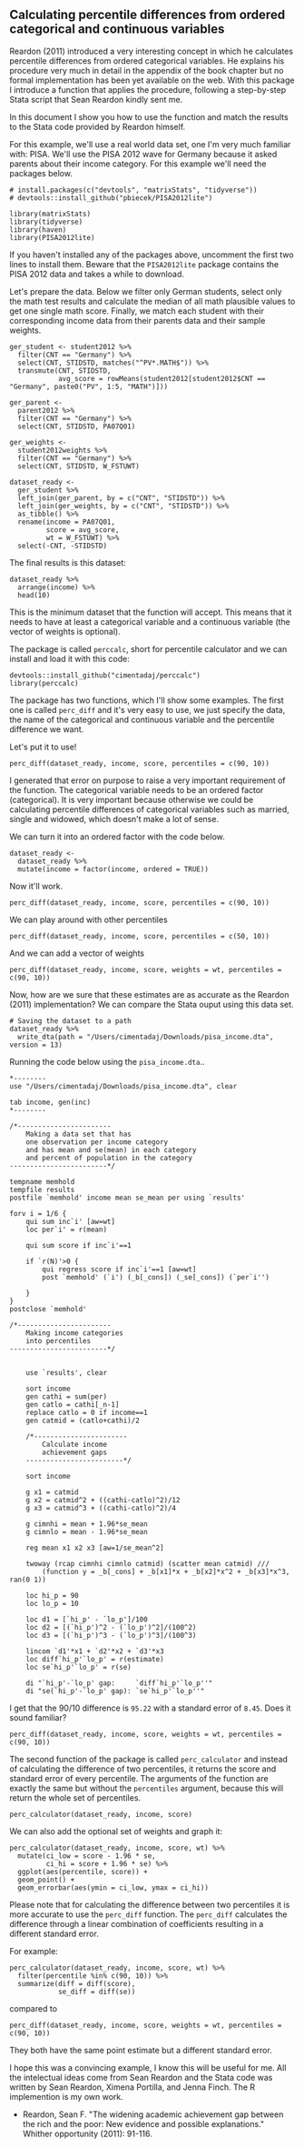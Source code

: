 ## Calculating percentile differences from ordered categorical and continuous variables

Reardon (2011) introduced a very interesting concept in which he calculates percentile differences from ordered categorical variables. He explains his procedure very much in detail in the appendix of the book chapter but no formal implementation has been yet available on the web. With this package I introduce a function that applies the procedure, following a step-by-step Stata script that Sean Reardon kindly sent me.

In this document I show you how to use the function and match the results to the Stata code provided by Reardon himself.

For this example, we'll use a real world data set, one I'm very much familiar with: PISA. We'll use the PISA 2012 wave for Germany because it asked parents about their income category. For this example we'll need the packages below.

```{r, message = FALSE, warning = FALSE}
# install.packages(c("devtools", "matrixStats", "tidyverse"))
# devtools::install_github("pbiecek/PISA2012lite")

library(matrixStats)
library(tidyverse)
library(haven)
library(PISA2012lite)
```

If you haven't installed any of the packages above, uncomment the first two lines to install them. Beware that the `PISA2012lite` package contains the PISA 2012 data and takes a while to download.

Let's prepare the data. Below we filter only German students, select only the math test results and calculate the median of all math plausible values to get one single math score. Finally, we match each student with their corresponding income data from their parents data and their sample weights.

```{r, message = FALSE, warning = FALSE}
ger_student <- student2012 %>%
  filter(CNT == "Germany") %>%
  select(CNT, STIDSTD, matches("^PV*.MATH$")) %>%
  transmute(CNT, STIDSTD,
            avg_score = rowMeans(student2012[student2012$CNT == "Germany", paste0("PV", 1:5, "MATH")]))

ger_parent <-
  parent2012 %>%
  filter(CNT == "Germany") %>%
  select(CNT, STIDSTD, PA07Q01)

ger_weights <-
  student2012weights %>%
  filter(CNT == "Germany") %>%
  select(CNT, STIDSTD, W_FSTUWT)

dataset_ready <-
  ger_student %>%
  left_join(ger_parent, by = c("CNT", "STIDSTD")) %>%
  left_join(ger_weights, by = c("CNT", "STIDSTD")) %>%
  as_tibble() %>%
  rename(income = PA07Q01,
         score = avg_score,
         wt = W_FSTUWT) %>%
  select(-CNT, -STIDSTD)
```

The final results is this dataset:
```{r, echo = FALSE}
dataset_ready %>%
  arrange(income) %>%
  head(10)
```

This is the minimum dataset that the function will accept. This means that it needs to have at least a categorical variable and a continuous variable (the vector of weights is optional).

The package is called `perccalc`, short for percentile calculator and we can install and load it with this code:

```{r, message = FALSE, warning = FALSE}
devtools::install_github("cimentadaj/perccalc")
library(perccalc)
```

The package has two functions, which I'll show some examples. The first one is called `perc_diff` and it's very easy to use, we just specify the data, the name of the categorical and continuous variable and the percentile difference we want. 

Let's put it to use!

```{r, error = TRUE}
perc_diff(dataset_ready, income, score, percentiles = c(90, 10))
```

I generated that error on purpose to raise a very important requirement of the function. The categorical variable needs to be an ordered factor (categorical). It is very important because otherwise we could be calculating percentile differences of categorical variables such as married, single and widowed, which doesn't make a lot of sense.

We can turn it into an ordered factor with the code below.

```{r}
dataset_ready <-
  dataset_ready %>%
  mutate(income = factor(income, ordered = TRUE))
```

Now it'll work.

```{r}
perc_diff(dataset_ready, income, score, percentiles = c(90, 10))
```

We can play around with other percentiles

```{r}
perc_diff(dataset_ready, income, score, percentiles = c(50, 10))
```

And we can add a vector of weights

```{r}
perc_diff(dataset_ready, income, score, weights = wt, percentiles = c(90, 10))
```

Now, how are we sure that these estimates are as accurate as the Reardon (2011) implementation? We can compare the Stata ouput using this data set.

```{r, eval = FALSE}
# Saving the dataset to a path
dataset_ready %>%
  write_dta(path = "/Users/cimentadaj/Downloads/pisa_income.dta", version = 13)
```

Running the code below using the `pisa_income.dta`..

```{r, eval = F}
*--------
use "/Users/cimentadaj/Downloads/pisa_income.dta", clear

tab income, gen(inc)
*--------

/*-----------------------
	Making a data set that has 
	one observation per income category
	and has mean and se(mean) in each category
	and percent of population in the category
------------------------*/

tempname memhold
tempfile results
postfile `memhold' income mean se_mean per using `results'

forv i = 1/6 {
	qui sum inc`i' [aw=wt]
	loc per`i' = r(mean)	
								
	qui sum score if inc`i'==1 
							
	if `r(N)'>0 {
		qui regress score if inc`i'==1 [aw=wt]
		post `memhold' (`i') (_b[_cons]) (_se[_cons]) (`per`i'')
							
	}				
}
postclose `memhold'	

/*-----------------------
	Making income categories
	into percentiles
------------------------*/


	use `results', clear

	sort income
	gen cathi = sum(per)
	gen catlo = cathi[_n-1]
	replace catlo = 0 if income==1
	gen catmid = (catlo+cathi)/2
	
	/*-----------------------
		Calculate income 
		achievement gaps
	------------------------*/

	sort income
	
	g x1 = catmid
	g x2 = catmid^2 + ((cathi-catlo)^2)/12
	g x3 = catmid^3 + ((cathi-catlo)^2)/4

	g cimnhi = mean + 1.96*se_mean
	g cimnlo = mean - 1.96*se_mean

	reg mean x1 x2 x3 [aw=1/se_mean^2] 

	twoway (rcap cimnhi cimnlo catmid) (scatter mean catmid) ///
		(function y = _b[_cons] + _b[x1]*x + _b[x2]*x^2 + _b[x3]*x^3, ran(0 1))	
	
	loc hi_p = 90
	loc lo_p = 10

	loc d1 = [`hi_p' - `lo_p']/100
	loc d2 = [(`hi_p')^2 - (`lo_p')^2]/(100^2)
	loc d3 = [(`hi_p')^3 - (`lo_p')^3]/(100^3)

	lincom `d1'*x1 + `d2'*x2 + `d3'*x3
	loc diff`hi_p'`lo_p' = r(estimate)
	loc se`hi_p'`lo_p' = r(se)
	
	di "`hi_p'-`lo_p' gap:     `diff`hi_p'`lo_p''"
	di "se(`hi_p'-`lo_p' gap): `se`hi_p'`lo_p''"
```

I get that the 90/10 difference is `95.22` with a standard error of `8.45`. Does it sound familiar?

```{r}
perc_diff(dataset_ready, income, score, weights = wt, percentiles = c(90, 10))
```

The second function of the package is called `perc_calculator` and instead of calculating the difference of two percentiles, it returns the score and standard error of every percentile. The arguments of the function are exactly the same but without the `percentiles` argument, because this will return the whole set of percentiles.

```{r}
perc_calculator(dataset_ready, income, score)
```

We can also add the optional set of weights and graph it:

```{r, fig.align = 'center', fig.width = 6, fig.height = 5}
perc_calculator(dataset_ready, income, score, wt) %>%
  mutate(ci_low = score - 1.96 * se,
         ci_hi = score + 1.96 * se) %>%
  ggplot(aes(percentile, score)) +
  geom_point() +
  geom_errorbar(aes(ymin = ci_low, ymax = ci_hi))
```

Please note that for calculating the difference between two percentiles it is more accurate to use the `perc_diff` function. The `perc_diff` calculates the difference through a linear combination of coefficients resulting in a different standard error.

For example:

```{r}
perc_calculator(dataset_ready, income, score, wt) %>%
  filter(percentile %in% c(90, 10)) %>%
  summarize(diff = diff(score),
            se_diff = diff(se))
```

compared to 

```{r}
perc_diff(dataset_ready, income, score, weights = wt, percentiles = c(90, 10))
```

They both have the same point estimate but a different standard error.

I hope this was a convincing example, I know this will be useful for me. All the intelectual ideas come from Sean Reardon and the Stata code was written by Sean Reardon, Ximena Portilla, and Jenna Finch. The R implemention is my own work.

- Reardon, Sean F. "The widening academic achievement gap between the rich and the poor: New evidence and possible explanations." Whither opportunity (2011): 91-116.

